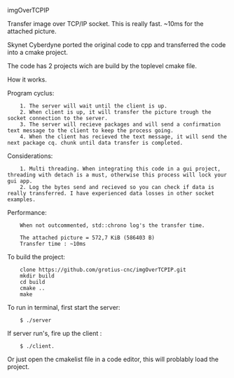 imgOverTCPIP

Transfer image over TCP/IP socket. This is really fast. ~10ms for the attached picture.

Skynet Cyberdyne ported the original code to cpp and transferred the code into a cmake project.

The code has 2 projects wich are build by the toplevel cmake file.

How it works.

Program cyclus:

		1. The server will wait until the client is up.
		2. When client is up, it will transfer the picture trough the socket connection to the server.
		3. The server will recieve packages and will send a confirmation text message to the client to keep the process going.
		4. When the client has recieved the text message, it will send the next package cq. chunk until data transfer is completed.
		
Considerations:

		1. Multi threading. When integrating this code in a gui project, threading with detach is a must, otherwise this process will lock your gui app.
		2. Log the bytes send and recieved so you can check if data is really transferred. I have experienced data losses in other socket examples.

Performance:

		When not outcommented, std::chrono log's the transfer time. 
		
		The attached picture = 572,7 KiB (586403 B) 
		Transfer time : ~10ms

To build the project:
		
		clone https://github.com/grotius-cnc/imgOverTCPIP.git
		mkdir build
		cd build
		cmake .. 
		make

To run in terminal, first start the server: 

		$ ./server
		
If server run's, fire up the client :		

		$ ./client.

Or just open the cmakelist file in a code editor, this will problably load the project.
